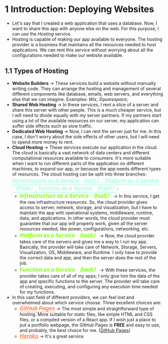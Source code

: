 # 1 Introduction: Deploying Websites

- Let's say that I created a web application that uses a database. Now, I want to share this app with anyone else on the web. For this purpose, I can use the *Hosting* service.
- Hosting is capable of making our app available to everyone. The hosting provider is a business that maintains all the resources needed to host applications. We can rent this service without worrying about all the configurations needed to make our website available.

## 1.1 Types of Hosting

- **Website Builders** -> These services build a website without manually writing code. They can arrange the hosting and management of several different components like database, emails, web servers, and everything else that we can imagine. Examples: *Wix*, *Squarespace*;
- **Shared Web Hosting** -> In these services, I rent a slice of a server and share this server with other people. This is a much cheaper service, but I will need to divide equally with my server partners. If my partners start using a lot of the available resources on our server, my application can suffer side effects such as slow traffic.
- **Dedicated Web Hosting** -> Now, I can rent the server just for me. In this case, I don't worry about the side effects of other users, but I will need to spend more money to rent.
- **Cloud Hosting** -> These services execute our application in the cloud. The cloud is basically a vast network of data centers and different computational resources available to consumers. It's more suitable when I want to run different parts of the application on different machines, to expand our app, or because the app needs different types of resources. The cloud hosting can be split into three branches: <span style="color: Aquamarine; font-size: 1.2em;"><em style="color: inherit; text-decoration: underline; text-underline-offset: 6px">Infrastructure as a Service （IaaS）, Platform as a Service （Paas）, Function as a Service （FaaS）</em></span>:
	- <span style="color: chartreuse; font-size: 1.2em;"><strong style="color: inherit;"><em style="color: inherit;">Infrastructure as a Service （IaaS）</em></strong></span> -> In this service, I get the raw infrastructure resources. So, the cloud provider gives access to server, network, storage, and visualization, but I have to maintain the app with operational systems, middleware, runtime, data, and applications. In other words, the cloud provider must guarantee that our app will properly work, given all the server resources needed, like power, configurations, networking, etc.
	- <span style="color: chartreuse; font-size: 1.2em;"><strong style="color: inherit;"><em style="color: inherit;">Platform as a Service （IaaS）</em></strong></span> -> Now, the cloud provider takes care of the servers and gives me a way to I run my app. Basically, the provider will take care of Network, Storage, Servers, Visualization, OS, Middleware, and Runtime. I only have to provide the correct data and app, and then the server does the rest of the job.
	- <span style="color: chartreuse; font-size: 1.2em;"><strong style="color: inherit;"><em style="color: inherit;">Function as a Service （IaaS）</em></strong></span> -> With these services, the provider takes care of all of my apps; I only give him the data of the app and specific functions to the server. The provider will take care of creating, executing, and configuring any execution time needed for my functions.
- In this vast field of different providers, we can feel lost and overwhelmed about which service choose. Three excellent choices are:
	- <span style="color: coral; font-size: 1.2em;"><strong style="color: inherit;"><em style="color: inherit; text-decoration: underline; text-underline-offset: 5px;">GitHub Pages</em></strong></span> -> The most simple and straightforward type of hosting. More suitable for static files, like simple HTML and CSS files, or a compiled version of a React app. If I wish just a place to put a portfolio webpage, the GitHub Pages is **FREE** and easy to use, and probably, the best choice for me. ([GitHub Pages](https://pages.github.com/))
	-  <span style="color: coral; font-size: 1.2em;"><strong style="color: inherit;"><em style="color: inherit; text-decoration: underline; text-underline-offset: 5 px;">Heroku</em></strong></span> -> It's a great service 